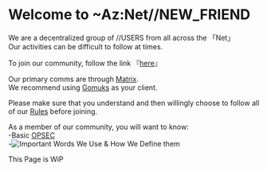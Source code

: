 # Welcome to ~Az:Net//NEW_FRIEND

We are a decentralized group of //USERS from all across the 「Net」  
Our activities can be difficult to follow at times.

To join our community, follow the link 『[here](https://matrix.to/#/#aznet-entry:matrix.org)』

Our primary comms are through [Matrix](https://matrix.org/).  
We recommend using [Gomuks](https://github.com/tulir/gomuks) as your client.

Please make sure that you understand and then willingly choose to follow all of our [Rules](https://github.com/Az-Net/Az-Net/blob/main/Rules.md) before joining.

As a member of our community, you will want to know:  
-Basic [OPSEC](https://en.wikipedia.org/wiki/Operations_security)  
-![Important Words We Use & How We Define them](https://github.com/Az-Net/Az-Net/tree/main/Definitions)  

This Page is WiP

